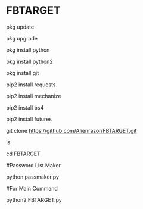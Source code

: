 # FBTARGET
pkg update

pkg upgrade

pkg install python

pkg install python2

pkg install git

pip2 install requests

pip2 install mechanize

pip2 install bs4

pip2 install futures


git clone https://github.com/Alienrazor/FBTARGET.git

ls

cd FBTARGET


#Password List Maker 

python passmaker.py

#For Main Command 

python2 FBTARGET.py




